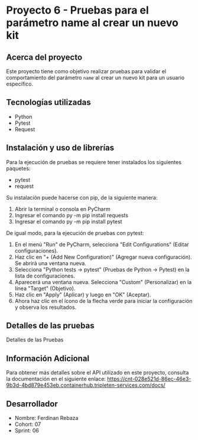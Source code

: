 # Proyecto 6 - Pruebas para el parámetro name al crear un nuevo kit

## Acerca del proyecto

Este proyecto tiene como objetivo realizar pruebas para validar el comportamiento del parámetro `name` al crear un nuevo kit para un usuario específico.

## Tecnologías utilizadas

- Python
- Pytest
- Request

## Instalación y uso de librerías

Para la ejecución de pruebas se requiere tener instalados los siguientes paquetes:

- pytest
- request

Su instalación puede hacerse con pip, de la siguiente manera:

1. Abrir la terminal o consola en PyCharm
2. Ingresar el comando py -m pip install requests
3. Ingresar el comando py -m pip install pytest

De igual modo, para la ejecución de pruebas con pytest:

1. En el menú "Run" de PyCharm, selecciona "Edit Configurations" (Editar configuraciones).
2. Haz clic en "+ (Add New Configuration)" (Agregar nueva configuración). Se abrirá una ventana nueva.
3. Selecciona "Python tests → pytest" (Pruebas de Python → Pytest) en la lista de configuraciones.
4. Aparecerá una ventana nueva. Selecciona "Custom" (Personalizar) en la línea "Target" (Objetivo).
5. Haz clic en "Apply" (Aplicar) y luego en "OK" (Aceptar).
6. Ahora haz clic en el ícono de la flecha verde para iniciar la configuración y observa los resultados.

## Detalles de las pruebas
Detalles de las Pruebas

## Información Adicional
Para obtener más detalles sobre el API utilizado en este proyecto, consulta la documentación en el siguiente enlace:
https://cnt-028e521d-86ec-46e3-9b3d-4bd879e453eb.containerhub.tripleten-services.com/docs/

## Desarrollador
- Nombre: Ferdinan Rebaza
- Cohort: 07
- Sprint: 06
